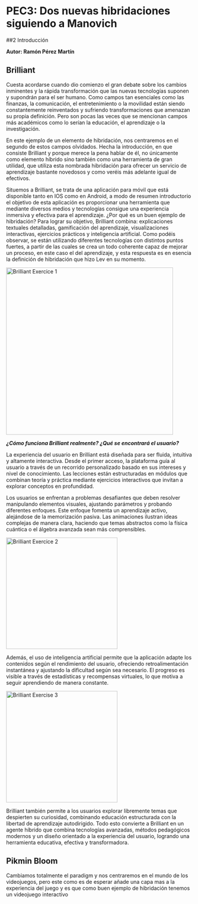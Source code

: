 
# PEC3: Dos nuevas hibridaciones siguiendo a Manovich

##2 Introducción

**Autor: Ramón Pérez Martín**

## Brilliant

Cuesta acordarse cuando dio comienzo el gran debate sobre los cambios inminentes y la rápida transformación que las nuevas tecnologías suponen y supondrán para el ser humano. Como campos tan esenciales como las finanzas, la comunicación, el entretenimiento o la movilidad están siendo constantemente reinventados y sufriendo transformaciones que amenazan su propia definición. Pero son pocas las veces que se mencionan campos más académicos como lo serían la educación, el aprendizaje o la investigación.

En este ejemplo de un elemento de hibridación, nos centraremos en el segundo de estos campos olvidados. Hecha la introducción, en que consiste Brilliant y porque merece la pena hablar de él, no únicamente como elemento híbrido sino también como una herramienta de gran utilidad, que utiliza esta nombrada hibridación para ofrecer un servicio de aprendizaje bastante novedosos y como veréis más adelante igual de efectivos.

Situemos a Brilliant, se trata de una aplicación para móvil que está disponible tanto en IOS como en Android, a modo de resumen introductorio el objetivo de esta aplicación es proporcionar una herramienta que mediante diversos medios y tecnologías consigue una experiencia inmersiva y efectiva para el aprendizaje. ¿Por qué es un buen ejemplo de hibridación? Para lograr su objetivo, Brilliant combina: explicaciones textuales detalladas, gamificación del aprendizaje, visualizaciones interactivas, ejercicios prácticos y inteligencia artificial. Como podéis observar, se están utilizando diferentes tecnologías con distintos puntos fuertes, a partir de las cuales se crea un todo coherente capaz de mejorar un proceso, en este caso el del aprendizaje, y esta respuesta es en esencia la definición de hibridación que hizo Lev en su momento.

<img src="https://brilliant.org/site_media/version-d36afe2dd2/images/open-graph/logged-out-home-pix-v2.png" alt="Brilliant Exercice 1"  width="450">

***¿Cómo funciona Brilliant realmente? ¿Qué se encontrará el usuario?***

La experiencia del usuario en Brilliant está diseñada para ser fluida, intuitiva y altamente interactiva. Desde el primer acceso, la plataforma guía al usuario a través de un recorrido personalizado basado en sus intereses y nivel de conocimiento. Las lecciones están estructuradas en módulos que combinan teoría y práctica mediante ejercicios interactivos que invitan a explorar conceptos en profundidad.

Los usuarios se enfrentan a problemas desafiantes que deben resolver manipulando elementos visuales, ajustando parámetros y probando diferentes enfoques. Este enfoque fomenta un aprendizaje activo, alejándose de la memorización pasiva. Las animaciones ilustran ideas complejas de manera clara, haciendo que temas abstractos como la física cuántica o el álgebra avanzada sean más comprensibles.

<img src="https://i.pinimg.com/736x/3c/50/47/3c5047eafae5c6618ebf54e4c87574f7.jpg" alt="Brilliant Exercice 2" width="300">

Además, el uso de inteligencia artificial permite que la aplicación adapte los contenidos según el rendimiento del usuario, ofreciendo retroalimentación instantánea y ajustando la dificultad según sea necesario. El progreso es visible a través de estadísticas y recompensas virtuales, lo que motiva a seguir aprendiendo de manera constante.

<img src="https://i.pinimg.com/736x/34/d1/87/34d187ff0e60f793250e81a1dacde48e.jpg" alt="Brilliant Exercise 3" width="300">

Brilliant también permite a los usuarios explorar libremente temas que despierten su curiosidad, combinando educación estructurada con la libertad de aprendizaje autodirigido. Todo esto convierte a Brilliant en un agente híbrido que combina tecnologías avanzadas, métodos pedagógicos modernos y un diseño orientado a la experiencia del usuario, logrando una herramienta educativa, efectiva y transformadora.


## Pikmin Bloom

Cambiamos totalmente el paradigm y nos centraremos en el mundo de los videojuegos, pero este como es de esperar añade una capa mas a la experiencia del juego y es que como buen ejemplo de hibridación tenemos un videojuego interactivo
